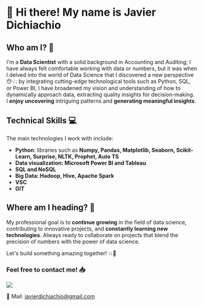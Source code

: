 # 👋 Hi there! My name is Javier Dichiachio

## Who am I? 🙋
I'm a **Data Scientist** with a solid background in Accounting and Auditing; I have always felt comfortable working with data or numbers, but it was when I delved into the world of Data Science that I discovered a new perspective 😯💡: by integrating cutting-edge technological tools such as Python, SQL, or Power BI, I have broadened my vision and understanding of how to dynamically approach data, extracting quality insights for decision-making. I **enjoy uncovering** intriguing patterns and **generating meaningful insights**.

## Technical Skills 💻
The main technologies I work with include:

- **Python**: libraries such as **Numpy, Pandas, Matplotlib, Seaborn, Scikit-Learn, Surprise, NLTK, Prophet, Auto TS** 
- **Data visualization: Microsoft Power BI and Tableau**
- **SQL and NoSQL**
- **Big Data: Hadoop, Hive, Apache Spark**
- **VSC**
- **GIT**

## Where am I heading? 🔎
My professional goal is to **continue growing** in the field of data science, contributing to innovative projects, and **constantly learning new technologies**. Always ready to collaborate on projects that blend the precision of numbers with the power of data science.

Let's build something amazing together! 💥🚀

### Feel free to contact me! 📥


<p align="left">
  <a href="https://www.linkedin.com/in/javier-dichiachio-34104857/"><img src="https://img.shields.io/badge/linkedin-%230077B5.svg?&style=for-the-badge&logo=linkedin&logoColor=white"/></a>

📧 Mail: javierdichiachio@gmail.com
